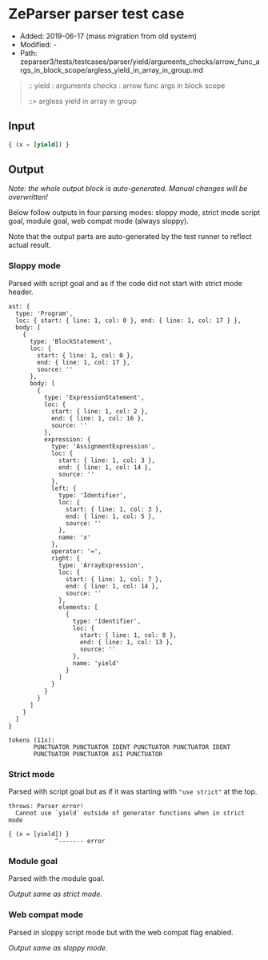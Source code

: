 # ZeParser parser test case

- Added: 2019-06-17 (mass migration from old system)
- Modified: -
- Path: zeparser3/tests/testcases/parser/yield/arguments_checks/arrow_func_args_in_block_scope/argless_yield_in_array_in_group.md

> :: yield : arguments checks : arrow func args in block scope
>
> ::> argless yield in array in group

## Input

`````js
{ (x = [yield]) }
`````

## Output

_Note: the whole output block is auto-generated. Manual changes will be overwritten!_

Below follow outputs in four parsing modes: sloppy mode, strict mode script goal, module goal, web compat mode (always sloppy).

Note that the output parts are auto-generated by the test runner to reflect actual result.

### Sloppy mode

Parsed with script goal and as if the code did not start with strict mode header.

`````
ast: {
  type: 'Program',
  loc: { start: { line: 1, col: 0 }, end: { line: 1, col: 17 } },
  body: [
    {
      type: 'BlockStatement',
      loc: {
        start: { line: 1, col: 0 },
        end: { line: 1, col: 17 },
        source: ''
      },
      body: [
        {
          type: 'ExpressionStatement',
          loc: {
            start: { line: 1, col: 2 },
            end: { line: 1, col: 16 },
            source: ''
          },
          expression: {
            type: 'AssignmentExpression',
            loc: {
              start: { line: 1, col: 3 },
              end: { line: 1, col: 14 },
              source: ''
            },
            left: {
              type: 'Identifier',
              loc: {
                start: { line: 1, col: 3 },
                end: { line: 1, col: 5 },
                source: ''
              },
              name: 'x'
            },
            operator: '=',
            right: {
              type: 'ArrayExpression',
              loc: {
                start: { line: 1, col: 7 },
                end: { line: 1, col: 14 },
                source: ''
              },
              elements: [
                {
                  type: 'Identifier',
                  loc: {
                    start: { line: 1, col: 8 },
                    end: { line: 1, col: 13 },
                    source: ''
                  },
                  name: 'yield'
                }
              ]
            }
          }
        }
      ]
    }
  ]
}

tokens (11x):
       PUNCTUATOR PUNCTUATOR IDENT PUNCTUATOR PUNCTUATOR IDENT
       PUNCTUATOR PUNCTUATOR ASI PUNCTUATOR
`````

### Strict mode

Parsed with script goal but as if it was starting with `"use strict"` at the top.

`````
throws: Parser error!
  Cannot use `yield` outside of generator functions when in strict mode

{ (x = [yield]) }
             ^------- error
`````


### Module goal

Parsed with the module goal.

_Output same as strict mode._

### Web compat mode

Parsed in sloppy script mode but with the web compat flag enabled.

_Output same as sloppy mode._
